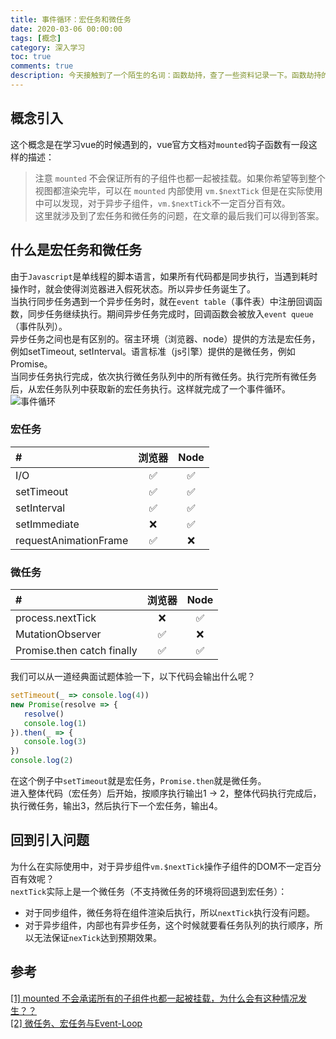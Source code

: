 ```yaml
---
title: 事件循环：宏任务和微任务
date: 2020-03-06 00:00:00
tags: [概念]
category: 深入学习
toc: true
comments: true
description: 今天接触到了一个陌生的名词：函数劫持，查了一些资料记录一下。函数劫持的意思是在一个函数运行之前把它劫持下来，添加我们想要的功能，然后再调用原来的函数执行。这也是常见的钩子函数的原理之一。
---
```

## 概念引入
这个概念是在学习vue的时候遇到的，vue官方文档对`mounted`钩子函数有一段这样的描述：    
>注意 `mounted` 不会保证所有的子组件也都一起被挂载。如果你希望等到整个视图都渲染完毕，可以在 `mounted` 内部使用 `vm.$nextTick` 
但是在实际使用中可以发现，对于异步子组件，`vm.$nextTick`不一定百分百有效。      
这里就涉及到了宏任务和微任务的问题，在文章的最后我们可以得到答案。      
## 什么是宏任务和微任务
由于`Javascript`是单线程的脚本语言，如果所有代码都是同步执行，当遇到耗时操作时，就会使得浏览器进入假死状态。所以异步任务诞生了。   
当执行同步任务遇到一个异步任务时，就在`event table`（事件表）中注册回调函数，同步任务继续执行。期间异步任务完成时，回调函数会被放入`event queue`（事件队列）。      
异步任务之间也是有区别的。宿主环境（浏览器、node）提供的方法是宏任务，例如setTimeout, setInterval。语言标准（js引擎）提供的是微任务，例如Promise。    
当同步任务执行完成，依次执行微任务队列中的所有微任务。执行完所有微任务后，从宏任务队列中获取新的宏任务执行。这样就完成了一个事件循环。      
![事件循环](https://image-1254389045.cos.ap-guangzhou.myqcloud.com/vue%E6%B7%B1%E5%85%A5%E5%AD%A6%E4%B9%A0/eventloop.svg)          

### 宏任务
| # | 浏览器 | Node |
|:- |:-:|:-:|
|I/O|✅|✅|
|setTimeout|✅|✅|
|setInterval|✅|✅|
|setImmediate|❌|✅|
|requestAnimationFrame|✅|❌|

### 微任务
| # | 浏览器 | Node |
|:- |:-:|:-:|
|process.nextTick|❌|✅|
|MutationObserver|✅|❌|
|Promise.then catch finally|✅|✅|

我们可以从一道经典面试题体验一下，以下代码会输出什么呢？  

```javascript
setTimeout(_ => console.log(4)) 
new Promise(resolve => { 
   resolve()
   console.log(1)
}).then(_ => {
   console.log(3)
})
console.log(2)
```
在这个例子中`setTimeout`就是宏任务，`Promise.then`就是微任务。    
进入整体代码（宏任务）后开始，按顺序执行输出1 -> 2，整体代码执行完成后，执行微任务，输出3，然后执行下一个宏任务，输出4。    

## 回到引入问题
为什么在实际使用中，对于异步组件`vm.$nextTick`操作子组件的DOM不一定百分百有效呢？    
`nextTick`实际上是一个微任务（不支持微任务的环境将回退到宏任务）：    
- 对于同步组件，微任务将在组件渲染后执行，所以`nextTick`执行没有问题。     
- 对于异步组件，内部也有异步任务，这个时候就要看任务队列的执行顺序，所以无法保证`nexTick`达到预期效果。         

## 参考
[[1] mounted 不会承诺所有的子组件也都一起被挂载，为什么会有这种情况发生？？](https://segmentfault.com/q/1010000019401707)    
[[2] 微任务、宏任务与Event-Loop](https://juejin.im/post/5b73d7a6518825610072b42b)